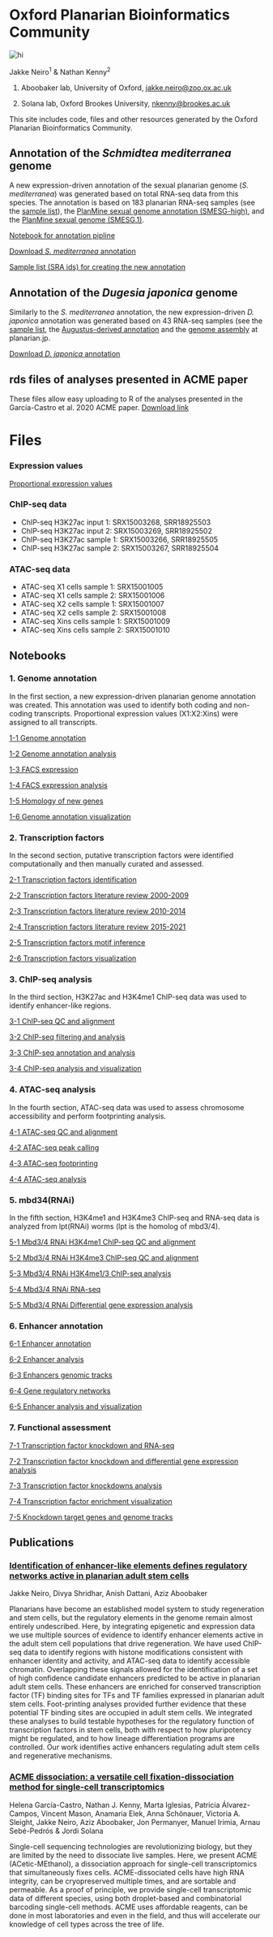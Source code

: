 # Oxford Planarian Bioinformatics Community

<img src="Asset 6OxfordPlanarian.png" alt="hi" class="inline"/>

Jakke Neiro<sup>1</sup> & Nathan Kenny<sup>2</sup>

1. Aboobaker lab, University of Oxford, <jakke.neiro@zoo.ox.ac.uk>

2. Solana lab, Oxford Brookes University, <nkenny@brookes.ac.uk>

This site includes code, files and other resources generated by the Oxford Planarian Bioinformatics Community.

## Annotation of the *Schmidtea mediterranea* genome
A new expression-driven annotation of the sexual planarian genome (*S. mediterranea*) was generated based on total RNA-seq data from this species. The annotation is based on 183 planarian RNA-seq samples (see the [sample list](https://github.com/jakke-neiro/Oxplatys/blob/gh-pages/Smed_annotation.list)), the [PlanMine sexual genome annotation (SMESG-high)](http://planmine.mpi-cbg.de/planmine/aspect.do?name=Gene%20Predictions), and the [PlanMine sexual genome (SMESG.1)](http://planmine.mpi-cbg.de/planmine/aspect.do?name=Genomes). 

[Notebook for annotation pipline](https://github.com/jakke-neiro/Oxplatys/blob/gh-pages/Annotation_Smed.ipynb)

[Download *S. mediterranea* annotation](https://github.com/jakke-neiro/Oxplatys/raw/gh-pages/Schmidtea_mediterranea_Oxford_v1.gtf.zip)

[Sample list (SRA ids) for creating the new annotation](https://github.com/jakke-neiro/Oxplatys/blob/gh-pages/sample_ids.txt)

## Annotation of the *Dugesia japonica* genome
Similarly to the *S. mediterranea* annotation, the new expression-driven *D. japonica* annotation was generated based on 43 RNA-seq samples (see the [sample list](https://github.com/jakke-neiro/oxplatys/blob/gh-pages/Djap_annotation.list), the [Augustus-derived annotation](http://planarian.jp/index.html) and the [genome assembly](http://planarian.jp/index.html) at planarian.jp.  

[Download *D. japonica* annotation](https://github.com/jakke-neiro/Oxplatys/raw/gh-pages/Dugesia_japonica_Oxford_v1.gtf.zip)

## rds files of analyses presented in ACME paper
These files allow easy uploading to R of the analyses presented in the García-Castro et al. 2020 ACME paper.
[Download link](https://doi.org/10.6084/m9.figshare.13614605)

# Files
### Expression values
[Proportional expression values](https://github.com/jakke-neiro/Oxplatys/raw/gh-pages/FACS_prop.csv.gz)

### ChIP-seq data
* ChIP-seq H3K27ac input 1: SRX15003268, SRR18925503
* ChIP-seq H3K27ac input 2: SRX15003269, SRR18925502
* ChIP-seq H3K27ac sample 1: SRX15003266, SRR18925505
* ChIP-seq H3K27ac sample 2: SRX15003267, SRR18925504

### ATAC-seq data
* ATAC-seq X1 cells sample 1: SRX15001005
* ATAC-seq X1 cells sample 2: SRX15001006
* ATAC-seq X2 cells sample 1: SRX15001007
* ATAC-seq X2 cells sample 2: SRX15001008
* ATAC-seq Xins cells sample 1: SRX15001009
* ATAC-seq Xins cells sample 2: SRX15001010

## Notebooks
### 1. Genome annotation
In the first section, a new expression-driven planarian genome annotation was created. This annotation was used to identify both coding and non-coding transcripts. Proportional expression values (X1:X2:Xins) were assigned to all transcripts.

[1-1 Genome annotation](https://github.com/jakke-neiro/Oxplatys/blob/gh-pages/notebooks/1-1-Genomeannotation.ipynb)

[1-2 Genome annotation analysis](https://github.com/jakke-neiro/Oxplatys/blob/gh-pages/notebooks/1-2-Genome-annotation-analysis.ipynb)

[1-3 FACS expression](https://github.com/jakke-neiro/Oxplatys/blob/gh-pages/notebooks/1-3-FACSexpression.ipynb)

[1-4 FACS expression analysis](https://github.com/jakke-neiro/Oxplatys/blob/gh-pages/notebooks/1-4-FACSexpression-R.ipynb)

[1-5 Homology of new genes](https://github.com/jakke-neiro/Oxplatys/blob/gh-pages/notebooks/1-4-FACSexpression-R.ipynb)

[1-6 Genome annotation visualization](https://github.com/jakke-neiro/Oxplatys/blob/gh-pages/notebooks/1-6-Genome-annotation-analysis-R.ipynb)

### 2. Transcription factors
In the second section, putative transcription factors were identified computationally and then manually curated and assessed.  

[2-1 Transcription factors identification](https://github.com/jakke-neiro/Oxplatys/blob/gh-pages/notebooks/2-1-Transcription-factors-identification.ipynb)

[2-2 Transcription factors literature review 2000-2009](https://github.com/jakke-neiro/Oxplatys/blob/gh-pages/notebooks/2-2-Transcription-factors-literature-2000-2009.ipynb)

[2-3 Transcription factors literature review 2010-2014](https://github.com/jakke-neiro/Oxplatys/blob/gh-pages/notebooks/2-3-Transcription-factors-literature-2010-2014.ipynb)

[2-4 Transcription factors literature review 2015-2021](https://github.com/jakke-neiro/Oxplatys/blob/gh-pages/notebooks/2-4-Transcription-factors-literature-2015-2021.ipynb)

[2-5 Transcription factors motif inference](https://github.com/jakke-neiro/Oxplatys/blob/gh-pages/notebooks/2-5-Transcription-factors-motif-inference.ipynb)

[2-6 Transcription factors visualization](https://github.com/jakke-neiro/Oxplatys/blob/gh-pages/notebooks/2-6-Transcription-factors-plots-R.ipynb)


### 3. ChIP-seq analysis
In the third section, H3K27ac and H3K4me1 ChIP-seq data was used to identify enhancer-like regions.

[3-1 ChIP-seq QC and alignment](https://github.com/jakke-neiro/Oxplatys/blob/gh-pages/notebooks/3-1-ChIP-QCAlignment.ipynb)

[3-2 ChIP-seq filtering and analysis](https://github.com/jakke-neiro/Oxplatys/blob/gh-pages/notebooks/3-2-ChIP-FilteringAnalysis.ipynb)

[3-3 ChIP-seq annotation and analysis](https://github.com/jakke-neiro/Oxplatys/blob/gh-pages/notebooks/3-3-ChIPAnnotationAnalysis.ipynb)

[3-4 ChIP-seq analysis and visualization](https://github.com/jakke-neiro/Oxplatys/blob/gh-pages/notebooks/3-4-ChIP-Analysis-R.ipynb)


### 4. ATAC-seq analysis
In the fourth section, ATAC-seq data was used to assess chromosome accessibility and perform footprinting analysis. 

[4-1 ATAC-seq QC and alignment](https://github.com/jakke-neiro/Oxplatys/blob/gh-pages/notebooks/4-1-ATAC-QCAlign.ipynb)

[4-2 ATAC-seq peak calling](https://github.com/jakke-neiro/Oxplatys/blob/gh-pages/notebooks/4-2-ATAC-PeakCoverage.ipynb)

[4-3 ATAC-seq footprinting](https://github.com/jakke-neiro/Oxplatys/blob/gh-pages/notebooks/4-3-ATAC-footprinting.ipynb)

[4-4 ATAC-seq analysis](https://github.com/jakke-neiro/Oxplatys/blob/gh-pages/notebooks/4-4-ATACAnalysis.ipynb)

### 5. mbd34(RNAi)
In the fifth section, H3K4me1 and H3K4me3 ChIP-seq and RNA-seq data is analyzed from lpt(RNAi) worms (lpt is the homolog of mbd3/4). 

[5-1 Mbd3/4 RNAi H3K4me1 ChIP-seq QC and alignment](https://github.com/jakke-neiro/Oxplatys/blob/gh-pages/notebooks/5-1-MBD34-RNAi-H3K4me1ChIP.ipynb)

[5-2 Mbd3/4 RNAi H3K4me3 ChIP-seq QC and alignment](https://github.com/jakke-neiro/Oxplatys/blob/gh-pages/notebooks/5-2-MBD34RNAi-H3K4me3ChIP.ipynb)

[5-3 Mbd3/4 RNAi H3K4me1/3 ChIP-seq analysis](https://github.com/jakke-neiro/Oxplatys/blob/gh-pages/notebooks/5-3-MBD34RNAi-ChIPAnalysis)

[5-4 Mbd3/4 RNAi RNA-seq](https://github.com/jakke-neiro/Oxplatys/blob/gh-pages/notebooks/5-4-MBD34RNAi-RNA.ipynb)

[5-5 Mbd3/4 RNAi Differential gene expression analysis](https://github.com/jakke-neiro/Oxplatys/blob/gh-pages/notebooks/5-5-MBD34RNAi-RNA-R.ipynb)

### 6. Enhancer annotation
[6-1 Enhancer annotation](https://github.com/jakke-neiro/Oxplatys/blob/gh-pages/notebooks/6-1-Enhancer-annotation.ipynb)

[6-2 Enhancer analysis](https://github.com/jakke-neiro/Oxplatys/blob/gh-pages/notebooks/6-2-Enhancer-analysis.ipynb)

[6-3 Enhancers genomic tracks](https://github.com/jakke-neiro/Oxplatys/blob/gh-pages/notebooks/6-3-Enhancers-genomic-tracks-R.ipynb)

[6-4 Gene regulatory networks](https://github.com/jakke-neiro/Oxplatys/blob/gh-pages/notebooks/6-4-Networks-R.ipynb)

[6-5 Enhancer analysis and visualization](https://github.com/jakke-neiro/Oxplatys/blob/gh-pages/notebooks/6-5-Enhancer-annotation-R.ipynb)

### 7. Functional assessment

[7-1 Transcription factor knockdown and RNA-seq](https://github.com/jakke-neiro/Oxplatys/blob/gh-pages/notebooks/8-1-TF-RNAseq.ipynb)

[7-2 Transcription factor knockdown and differential gene expression analysis](https://github.com/jakke-neiro/Oxplatys/blob/gh-pages/notebooks/8-2-DGE-R.ipynb)

[7-3 Transcription factor knockdowns analysis](https://github.com/jakke-neiro/Oxplatys/blob/gh-pages/notebooks/8-3-DGEtargets.ipynb)

[7-4 Transcription factor enrichment visualization](https://github.com/jakke-neiro/Oxplatys/blob/gh-pages/notebooks/8-4-Enrichment-Analysis-R.ipynb)

[7-5 Knockdown target genes and genome tracks](https://github.com/jakke-neiro/Oxplatys/blob/gh-pages/notebooks/8-5-Genome-track-R.ipynb)

## Publications
### [Identification of enhancer-like elements defines regulatory networks active in planarian adult stem cells](https://www.biorxiv.org/content/10.1101/2022.02.03.479047v1)
Jakke Neiro, Divya Shridhar, Anish Dattani, Aziz Aboobaker

Planarians have become an established model system to study regeneration and stem cells, but the regulatory elements in the genome remain almost entirely undescribed. Here, by integrating epigenetic and expression data we use multiple sources of evidence to identify enhancer elements active in the adult stem cell populations that drive regeneration. We have used ChIP-seq data to identify regions with histone modifications consistent with enhancer identity and activity, and ATAC-seq data to identify accessible chromatin. Overlapping these signals allowed for the identification of a set of high confidence candidate enhancers predicted to be active in planarian adult stem cells. These enhancers are enriched for conserved transcription factor (TF) binding sites for TFs and TF families expressed in planarian adult stem cells. Foot-printing analyses provided further evidence that these potential TF binding sites are occupied in adult stem cells. We integrated these analyses to build testable hypotheses for the regulatory function of transcription factors in stem cells, both with respect to how pluripotency might be regulated, and to how lineage differentiation programs are controlled. Our work identifies active enhancers regulating adult stem cells and regenerative mechanisms.

### [ACME dissociation: a versatile cell fixation-dissociation method for single-cell transcriptomics](https://genomebiology.biomedcentral.com/articles/10.1186/s13059-021-02302-5)
Helena García-Castro, Nathan J. Kenny, Marta Iglesias, Patricia Álvarez-Campos, Vincent Mason, Anamaria Elek, Anna Schönauer, Victoria A. Sleight, Jakke Neiro, Aziz Aboobaker, Jon Permanyer, Manuel Irimia, Arnau Sebé-Pedrós & Jordi Solana

Single-cell sequencing technologies are revolutionizing biology, but they are limited by the need to dissociate live samples. Here, we present ACME (ACetic-MEthanol), a dissociation approach for single-cell transcriptomics that simultaneously fixes cells. ACME-dissociated cells have high RNA integrity, can be cryopreserved multiple times, and are sortable and permeable. As a proof of principle, we provide single-cell transcriptomic data of different species, using both droplet-based and combinatorial barcoding single-cell methods. ACME uses affordable reagents, can be done in most laboratories and even in the field, and thus will accelerate our knowledge of cell types across the tree of life.



